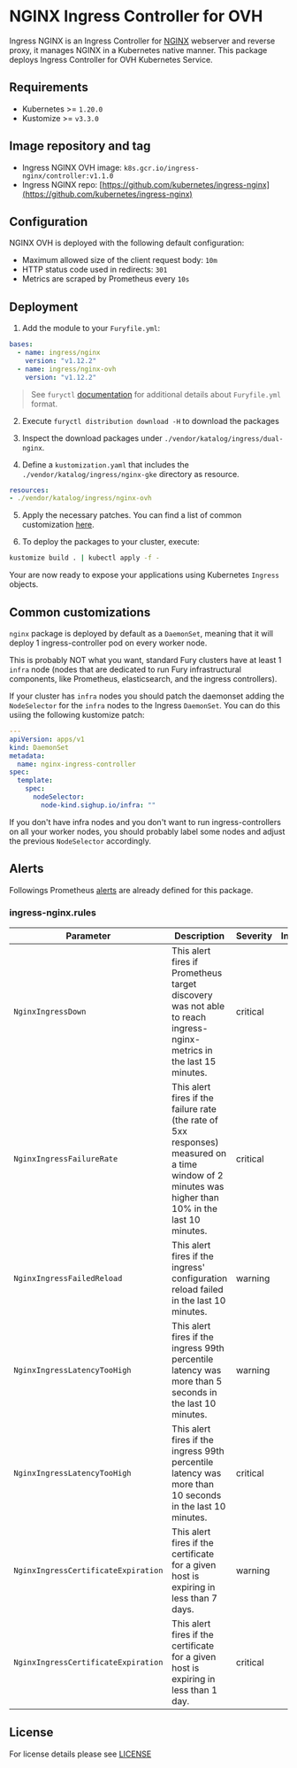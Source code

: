 # NGINX Ingress Controller for OVH

<!-- <KFD-DOCS> -->

Ingress NGINX is an Ingress Controller for [NGINX][nginx-page] webserver and reverse proxy, it manages NGINX in a Kubernetes native manner. This package deploys Ingress Controller for OVH Kubernetes Service.

## Requirements

- Kubernetes >= `1.20.0`
- Kustomize >= `v3.3.0`

## Image repository and tag

- Ingress NGINX OVH image: `k8s.gcr.io/ingress-nginx/controller:v1.1.0`
- Ingress NGINX repo: [https://github.com/kubernetes/ingress-nginx](https://github.com/kubernetes/ingress-nginx)

## Configuration

NGINX OVH is deployed with the following default configuration:

- Maximum allowed size of the client request body: `10m`
- HTTP status code used in redirects: `301`
- Metrics are scraped by Prometheus every `10s`

## Deployment

1. Add the module to your `Furyfile.yml`:

```yaml
bases:
  - name: ingress/nginx
    version: "v1.12.2"
  - name: ingress/nginx-ovh
    version: "v1.12.2"
```

> See `furyctl` [documentation][furyctl-repo] for additional details about `Furyfile.yml` format.

2. Execute `furyctl distribution download -H` to download the packages

3. Inspect the download packages under `./vendor/katalog/ingress/dual-nginx`.

4. Define a `kustomization.yaml` that includes the `./vendor/katalog/ingress/nginx-gke` directory as resource.

```yaml
resources:
- ./vendor/katalog/ingress/nginx-ovh
```

5. Apply the necessary patches. You can find a list of common customization [here](#common-customizations).

6. To deploy the packages to your cluster, execute:

```bash
kustomize build . | kubectl apply -f -
```

Your are now ready to expose your applications using Kubernetes `Ingress` objects.

## Common customizations

`nginx` package is deployed by default as a `DaemonSet`, meaning that it will deploy 1 ingress-controller pod on every worker node.

This is probably NOT what you want, standard Fury clusters have at least 1 `infra` node (nodes that are dedicated to run Fury infrastructural components, like Prometheus, elasticsearch, and the ingress controllers).

If your cluster has `infra` nodes you should patch the daemonset adding the `NodeSelector` for the `infra` nodes to the Ingress `DaemonSet`. You can do this usiing the following kustomize patch:

```yaml
---
apiVersion: apps/v1
kind: DaemonSet
metadata:
  name: nginx-ingress-controller
spec:
  template:
    spec:
      nodeSelector:
        node-kind.sighup.io/infra: ""
```

If you don't have infra nodes and you don't want to run ingress-controllers on all your worker nodes, you should probably label some nodes and adjust the previous `NodeSelector` accordingly.

## Alerts

Followings Prometheus [alerts][prometheus-alerts] are already defined for this package.

### ingress-nginx.rules

| Parameter                           | Description                                                                                                                                         | Severity | Interval |
|-------------------------------------|-----------------------------------------------------------------------------------------------------------------------------------------------------|----------|:--------:|
| `NginxIngressDown`                  | This alert fires if Prometheus target discovery was not able to reach ingress-nginx-metrics in the last 15 minutes.                                 | critical |   15m    |
| `NginxIngressFailureRate`           | This alert fires if the failure rate (the rate of 5xx responses) measured on a time window of 2 minutes was higher than 10% in the last 10 minutes. | critical |   10m    |
| `NginxIngressFailedReload`          | This alert fires if the ingress' configuration reload failed in the last 10 minutes.                                                                | warning  |   10m    |
| `NginxIngressLatencyTooHigh`        | This alert fires if the ingress 99th percentile latency was more than 5 seconds in the last 10 minutes.                                             | warning  |   10m    |
| `NginxIngressLatencyTooHigh`        | This alert fires if the ingress 99th percentile latency was more than 10 seconds in the last 10 minutes.                                            | critical |   10m    |
| `NginxIngressCertificateExpiration` | This alert fires if the certificate for a given host is expiring in less than 7 days.                                                               | warning  |          |
| `NginxIngressCertificateExpiration` | This alert fires if the certificate for a given host is expiring in less than 1 day.                                                                | critical |          |

<!-- Links -->
[furyctl-repo]: https://github.com/sighupio/furyctl
[nginx-page]: https://nginx.org
[prometheus-alerts]: https://prometheus.io/docs/prometheus/latest/configuration/alerting_rules/

<!-- </KFD-DOCS> -->

## License

For license details please see [LICENSE](../../LICENSE)
